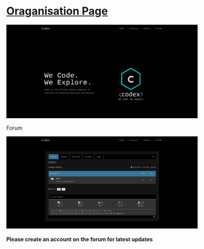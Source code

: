 # [Oraganisation Page](https://codex-iter.tk)

![home page screenshot](Screenshot.png)

Forum

![forum page screenshot](Screenshot_Forum.png)

**Please create an account on the forum for latest updates**
